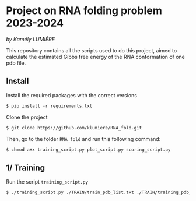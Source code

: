 # Project on RNA folding problem 2023-2024

_by Kamély LUMIÈRE_

This repository contains all the scripts  used to do this project, aimed to calculate the estimated Gibbs free energy of the RNA conformation of one pdb file. 


## Install


Install the required packages with the correct versions
```markdown
$ pip install -r requirements.txt
```

Clone the project 
```markdown
$ git clone https://github.com/klumiere/RNA_fold.git
```

Then, go to the folder `RNA_fold` and run this following command:
```markdown
$ chmod a+x training_script.py plot_script.py scoring_script.py
```
 

## 1/ Training

Run the script `training_script.py` 
```markdown
$ ./training_script.py ./TRAIN/train_pdb_list.txt ./TRAIN/training_pdb_files/ ./PLOT/ trainset_dist
```



